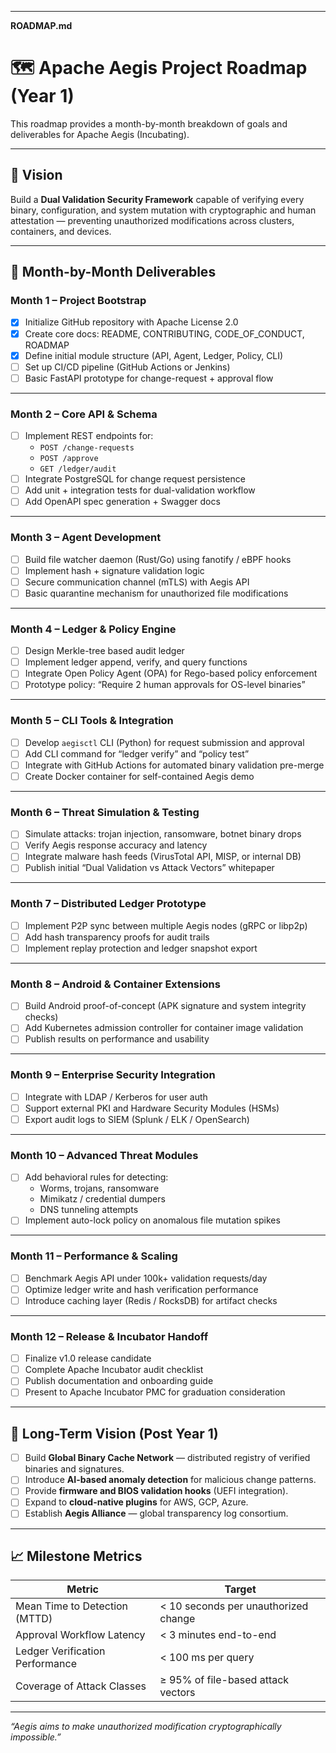 
---
 **ROADMAP.md**

# 🗺️ Apache Aegis Project Roadmap (Year 1)

This roadmap provides a month-by-month breakdown of goals and deliverables for Apache Aegis (Incubating).

---

## 🎯 Vision
Build a **Dual Validation Security Framework** capable of verifying every binary, configuration, and system mutation with cryptographic and human attestation — preventing unauthorized modifications across clusters, containers, and devices.

---

## 📅 Month-by-Month Deliverables

### **Month 1 – Project Bootstrap**
- [x] Initialize GitHub repository with Apache License 2.0  
- [x] Create core docs: README, CONTRIBUTING, CODE_OF_CONDUCT, ROADMAP  
- [x] Define initial module structure (API, Agent, Ledger, Policy, CLI)  
- [ ] Set up CI/CD pipeline (GitHub Actions or Jenkins)  
- [ ] Basic FastAPI prototype for change-request + approval flow  

---

### **Month 2 – Core API & Schema**
- [ ] Implement REST endpoints for:
  - `POST /change-requests`
  - `POST /approve`
  - `GET /ledger/audit`
- [ ] Integrate PostgreSQL for change request persistence  
- [ ] Add unit + integration tests for dual-validation workflow  
- [ ] Add OpenAPI spec generation + Swagger docs  

---

### **Month 3 – Agent Development**
- [ ] Build file watcher daemon (Rust/Go) using fanotify / eBPF hooks  
- [ ] Implement hash + signature validation logic  
- [ ] Secure communication channel (mTLS) with Aegis API  
- [ ] Basic quarantine mechanism for unauthorized file modifications  

---

### **Month 4 – Ledger & Policy Engine**
- [ ] Design Merkle-tree based audit ledger  
- [ ] Implement ledger append, verify, and query functions  
- [ ] Integrate Open Policy Agent (OPA) for Rego-based policy enforcement  
- [ ] Prototype policy: “Require 2 human approvals for OS-level binaries”  

---

### **Month 5 – CLI Tools & Integration**
- [ ] Develop `aegisctl` CLI (Python) for request submission and approval  
- [ ] Add CLI command for “ledger verify” and “policy test”  
- [ ] Integrate with GitHub Actions for automated binary validation pre-merge  
- [ ] Create Docker container for self-contained Aegis demo  

---

### **Month 6 – Threat Simulation & Testing**
- [ ] Simulate attacks: trojan injection, ransomware, botnet binary drops  
- [ ] Verify Aegis response accuracy and latency  
- [ ] Integrate malware hash feeds (VirusTotal API, MISP, or internal DB)  
- [ ] Publish initial “Dual Validation vs Attack Vectors” whitepaper  

---

### **Month 7 – Distributed Ledger Prototype**
- [ ] Implement P2P sync between multiple Aegis nodes (gRPC or libp2p)  
- [ ] Add hash transparency proofs for audit trails  
- [ ] Implement replay protection and ledger snapshot export  

---

### **Month 8 – Android & Container Extensions**
- [ ] Build Android proof-of-concept (APK signature and system integrity checks)  
- [ ] Add Kubernetes admission controller for container image validation  
- [ ] Publish results on performance and usability  

---

### **Month 9 – Enterprise Security Integration**
- [ ] Integrate with LDAP / Kerberos for user auth  
- [ ] Support external PKI and Hardware Security Modules (HSMs)  
- [ ] Export audit logs to SIEM (Splunk / ELK / OpenSearch)  

---

### **Month 10 – Advanced Threat Modules**
- [ ] Add behavioral rules for detecting:
  - Worms, trojans, ransomware
  - Mimikatz / credential dumpers
  - DNS tunneling attempts  
- [ ] Implement auto-lock policy on anomalous file mutation spikes  

---

### **Month 11 – Performance & Scaling**
- [ ] Benchmark Aegis API under 100k+ validation requests/day  
- [ ] Optimize ledger write and hash verification performance  
- [ ] Introduce caching layer (Redis / RocksDB) for artifact checks  

---

### **Month 12 – Release & Incubator Handoff**
- [ ] Finalize v1.0 release candidate  
- [ ] Complete Apache Incubator audit checklist  
- [ ] Publish documentation and onboarding guide  
- [ ] Present to Apache Incubator PMC for graduation consideration  

---

## 🧩 Long-Term Vision (Post Year 1)
- [ ] Build **Global Binary Cache Network** — distributed registry of verified binaries and signatures.  
- [ ] Introduce **AI-based anomaly detection** for malicious change patterns.  
- [ ] Provide **firmware and BIOS validation hooks** (UEFI integration).  
- [ ] Expand to **cloud-native plugins** for AWS, GCP, Azure.  
- [ ] Establish **Aegis Alliance** — global transparency log consortium.  

---

## 📈 Milestone Metrics
| Metric | Target |
|--------|--------|
| Mean Time to Detection (MTTD) | < 10 seconds per unauthorized change |
| Approval Workflow Latency | < 3 minutes end-to-end |
| Ledger Verification Performance | < 100 ms per query |
| Coverage of Attack Classes | ≥ 95% of file-based attack vectors |

---

*“Aegis aims to make unauthorized modification cryptographically impossible.”*
